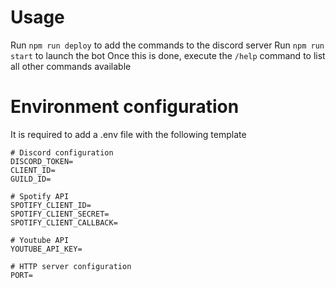 # Usage
Run `npm run deploy` to add the commands to the discord server
Run `npm run start` to launch the bot
Once this is done, execute the `/help` command to list all other commands available

# Environment configuration
It is required to add a .env file with the following template

```
# Discord configuration 
DISCORD_TOKEN=
CLIENT_ID=
GUILD_ID=

# Spotify API
SPOTIFY_CLIENT_ID=
SPOTIFY_CLIENT_SECRET=
SPOTIFY_CLIENT_CALLBACK=

# Youtube API
YOUTUBE_API_KEY=

# HTTP server configuration
PORT=
```